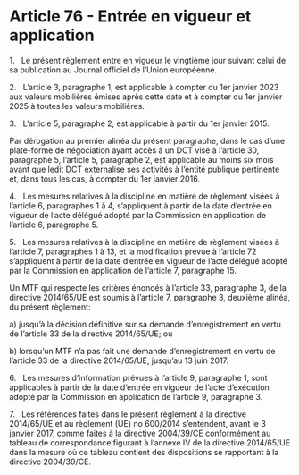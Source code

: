 # Article 76 - Entrée en vigueur et application


1.   Le présent règlement entre en vigueur le vingtième jour suivant celui de sa publication au Journal officiel de l’Union européenne.

2.   L’article 3, paragraphe 1, est applicable à compter du 1er janvier 2023 aux valeurs mobilières émises après cette date et à compter du 1er janvier 2025 à toutes les valeurs mobilières.

3.   L’article 5, paragraphe 2, est applicable à partir du 1er janvier 2015.

Par dérogation au premier alinéa du présent paragraphe, dans le cas d’une plate-forme de négociation ayant accès à un DCT visé à l’article 30, paragraphe 5, l’article 5, paragraphe 2, est applicable au moins six mois avant que ledit DCT externalise ses activités à l’entité publique pertinente et, dans tous les cas, à compter du 1er janvier 2016.

4.   Les mesures relatives à la discipline en matière de règlement visées à l’article 6, paragraphes 1 à 4, s’appliquent à partir de la date d’entrée en vigueur de l’acte délégué adopté par la Commission en application de l’article 6, paragraphe 5.

5.   Les mesures relatives à la discipline en matière de règlement visées à l’article 7, paragraphes 1 à 13, et la modification prévue à l’article 72 s’appliquent à partir de la date d’entrée en vigueur de l’acte délégué adopté par la Commission en application de l’article 7, paragraphe 15.

Un MTF qui respecte les critères énoncés à l’article 33, paragraphe 3, de la directive 2014/65/UE est soumis à l’article 7, paragraphe 3, deuxième alinéa, du présent règlement:

a) jusqu’à la décision définitive sur sa demande d’enregistrement en vertu de l’article 33 de la directive 2014/65/UE; ou

b) lorsqu’un MTF n’a pas fait une demande d’enregistrement en vertu de l’article 33 de la directive 2014/65/UE, jusqu’au 13 juin 2017.

6.   Les mesures d’information prévues à l’article 9, paragraphe 1, sont applicables à partir de la date d’entrée en vigueur de l’acte d’exécution adopté par la Commission en application de l’article 9, paragraphe 3.

7.   Les références faites dans le présent règlement à la directive 2014/65/UE et au règlement (UE) no 600/2014 s’entendent, avant le 3 janvier 2017, comme faites à la directive 2004/39/CE conformément au tableau de correspondance figurant à l’annexe IV de la directive 2014/65/UE dans la mesure où ce tableau contient des dispositions se rapportant à la directive 2004/39/CE.
